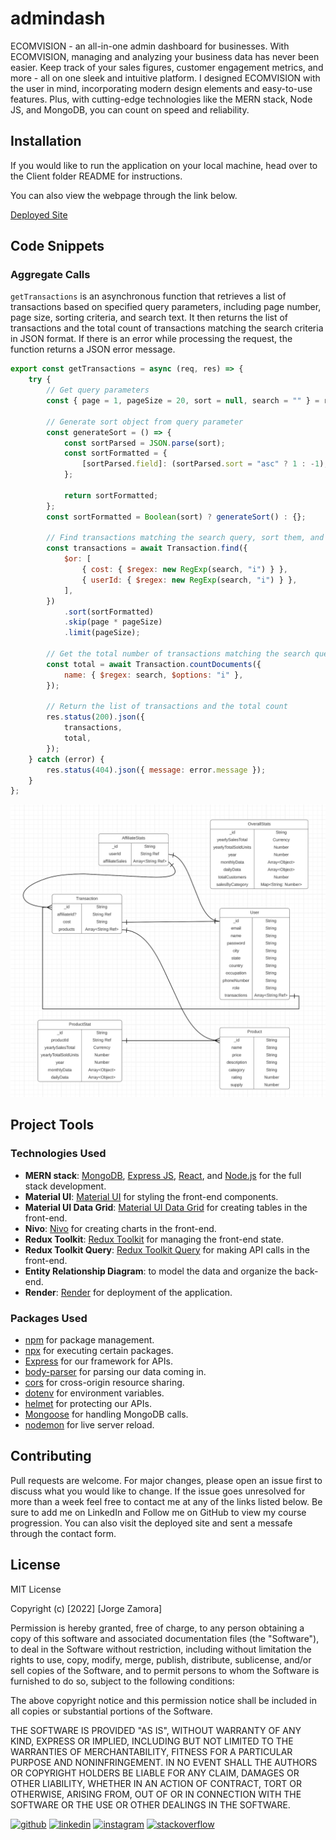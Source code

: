 # admindash
ECOMVISION - an all-in-one admin dashboard for businesses. With ECOMVISION, managing and analyzing your business data has never been easier. Keep track of your sales figures, customer engagement metrics, and more - all on one sleek and intuitive platform. I designed ECOMVISION with the user in mind, incorporating modern design elements and easy-to-use features. Plus, with cutting-edge technologies like the MERN stack, Node JS, and MongoDB, you can count on speed and reliability.
  

## Installation
If you would like to run the application on your local machine, head over to the Client folder README for instructions.

You can also view the webpage through the link below.

[Deployed Site](https://adminclient-nfme.onrender.com)




## Code Snippets

### Aggregate Calls

`getTransactions` is an asynchronous function that retrieves a list of transactions based on specified query parameters, including page number, page size, sorting criteria, and search text. It then returns the list of transactions and the total count of transactions matching the search criteria in JSON format. If there is an error while processing the request, the function returns a JSON error message.

```js
export const getTransactions = async (req, res) => {
    try {
        // Get query parameters
        const { page = 1, pageSize = 20, sort = null, search = "" } = req.query;

        // Generate sort object from query parameter
        const generateSort = () => {
            const sortParsed = JSON.parse(sort);
            const sortFormatted = {
                [sortParsed.field]: (sortParsed.sort = "asc" ? 1 : -1),
            };

            return sortFormatted;
        };
        const sortFormatted = Boolean(sort) ? generateSort() : {};

        // Find transactions matching the search query, sort them, and paginate the results
        const transactions = await Transaction.find({
            $or: [
                { cost: { $regex: new RegExp(search, "i") } },
                { userId: { $regex: new RegExp(search, "i") } },
            ],
        })
            .sort(sortFormatted)
            .skip(page * pageSize)
            .limit(pageSize);

        // Get the total number of transactions matching the search query
        const total = await Transaction.countDocuments({
            name: { $regex: search, $options: "i" },
        });

        // Return the list of transactions and the total count
        res.status(200).json({
            transactions,
            total,
        });
    } catch (error) {
        res.status(404).json({ message: error.message });
    }
};
```



![Data Model](./assets/datamodel.png)




## Project Tools

### Technologies Used

- **MERN stack**: [MongoDB](https://www.mongodb.com/), [Express JS](https://expressjs.com/), [React](https://reactjs.org/), and [Node.js](https://nodejs.org/) for the full stack development.
- **Material UI**: [Material UI](https://mui.com/) for styling the front-end components.
- **Material UI Data Grid**: [Material UI Data Grid](https://mui.com/components/data-grid/) for creating tables in the front-end.
- **Nivo**: [Nivo](https://nivo.rocks/) for creating charts in the front-end.
- **Redux Toolkit**: [Redux Toolkit](https://redux-toolkit.js.org/) for managing the front-end state.
- **Redux Toolkit Query**: [Redux Toolkit Query](https://redux-toolkit.js.org/rtk-query/overview) for making API calls in the front-end.
- **Entity Relationship Diagram**: to model the data and organize the back-end.
- **Render**: [Render](https://render.com/) for deployment of the application.

### Packages Used

- [npm](https://www.npmjs.com/) for package management.
- [npx](https://www.npmjs.com/package/npx) for executing certain packages.
- [Express](https://www.npmjs.com/package/express) for our framework for APIs.
- [body-parser](https://www.npmjs.com/package/body-parser) for parsing our data coming in.
- [cors](https://www.npmjs.com/package/cors) for cross-origin resource sharing.
- [dotenv](https://www.npmjs.com/package/dotenv) for environment variables.
- [helmet](https://www.npmjs.com/package/helmet) for protecting our APIs.
- [Mongoose](https://www.npmjs.com/package/mongoose) for handling MongoDB calls.
- [nodemon](https://www.npmjs.com/package/nodemon) for live server reload.


## Contributing

Pull requests are welcome. For major changes, please open an issue first to discuss what you would like to change. If the issue goes unresolved for more than a week feel free to contact me at any of the links listed below. Be sure to add me on LinkedIn and Follow me on GitHub to view my course progression. You can also visit the deployed site and sent a messafe through the contact form.
## License

MIT License

Copyright (c) [2022] [Jorge Zamora]

Permission is hereby granted, free of charge, to any person obtaining a copy
of this software and associated documentation files (the "Software"), to deal
in the Software without restriction, including without limitation the rights
to use, copy, modify, merge, publish, distribute, sublicense, and/or sell
copies of the Software, and to permit persons to whom the Software is
furnished to do so, subject to the following conditions:

The above copyright notice and this permission notice shall be included in all
copies or substantial portions of the Software.

THE SOFTWARE IS PROVIDED "AS IS", WITHOUT WARRANTY OF ANY KIND, EXPRESS OR
IMPLIED, INCLUDING BUT NOT LIMITED TO THE WARRANTIES OF MERCHANTABILITY,
FITNESS FOR A PARTICULAR PURPOSE AND NONINFRINGEMENT. IN NO EVENT SHALL THE
AUTHORS OR COPYRIGHT HOLDERS BE LIABLE FOR ANY CLAIM, DAMAGES OR OTHER
LIABILITY, WHETHER IN AN ACTION OF CONTRACT, TORT OR OTHERWISE, ARISING FROM,
OUT OF OR IN CONNECTION WITH THE SOFTWARE OR THE USE OR OTHER DEALINGS IN THE
SOFTWARE.

[<img src='https://cdn.jsdelivr.net/npm/simple-icons@3.0.1/icons/github.svg' alt='github' height='40'>](https://github.com/jbxamora)  [<img src='https://cdn.jsdelivr.net/npm/simple-icons@3.0.1/icons/linkedin.svg' alt='linkedin' height='40'>](https://www.linkedin.com/in/jorge-zamora-786945250//)  [<img src='https://cdn.jsdelivr.net/npm/simple-icons@3.0.1/icons/instagram.svg' alt='instagram' height='40'>](https://www.instagram.com/jbxamora/)  [<img src='https://cdn.jsdelivr.net/npm/simple-icons@3.0.1/icons/stackoverflow.svg' alt='stackoverflow' height='40'>](https://stackoverflow.com/users/20023706/jbxamora)